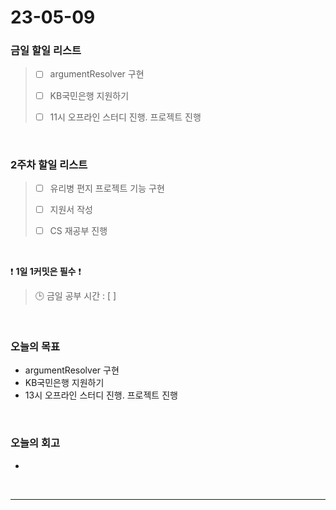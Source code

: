 # 23-05-09
### 금일 할일 리스트
> - [ ]  argumentResolver 구현
>
> - [ ]  KB국민은행 지원하기
>
> - [ ]  11시 오프라인 스터디 진행. 프로젝트 진행


<br/>

### 2주차 할일 리스트  
> - [ ]  유리병 편지 프로젝트 기능 구현
>
> - [ ]  지원서 작성
>
> - [ ]  CS 재공부 진행

<br/>

❗ **1일 1커밋은 필수** ❗
> 🕒 금일 공부 시간 : [ ]
  
<br/>

### 오늘의 목표
- argumentResolver 구현
- KB국민은행 지원하기
- 13시 오프라인 스터디 진행. 프로젝트 진행

<br>

### 오늘의 회고
- 

<br/>

------------  

